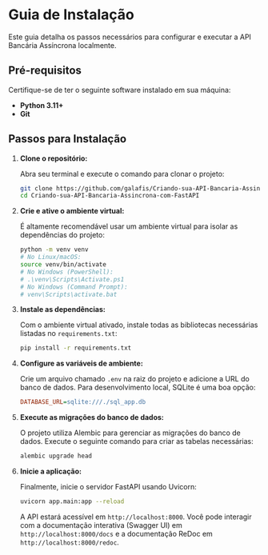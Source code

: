 
# Guia de Instalação

Este guia detalha os passos necessários para configurar e executar a API Bancária Assíncrona localmente.

## Pré-requisitos

Certifique-se de ter o seguinte software instalado em sua máquina:

-   **Python 3.11+**
-   **Git**

## Passos para Instalação

1.  **Clone o repositório:**

    Abra seu terminal e execute o comando para clonar o projeto:

    ```bash
    git clone https://github.com/galafis/Criando-sua-API-Bancaria-Assincrona-com-FastAPI.git
    cd Criando-sua-API-Bancaria-Assincrona-com-FastAPI
    ```

2.  **Crie e ative o ambiente virtual:**

    É altamente recomendável usar um ambiente virtual para isolar as dependências do projeto:

    ```bash
    python -m venv venv
    # No Linux/macOS:
    source venv/bin/activate
    # No Windows (PowerShell):
    # .\venv\Scripts\Activate.ps1
    # No Windows (Command Prompt):
    # venv\Scripts\activate.bat
    ```

3.  **Instale as dependências:**

    Com o ambiente virtual ativado, instale todas as bibliotecas necessárias listadas no `requirements.txt`:

    ```bash
    pip install -r requirements.txt
    ```

4.  **Configure as variáveis de ambiente:**

    Crie um arquivo chamado `.env` na raiz do projeto e adicione a URL do banco de dados. Para desenvolvimento local, SQLite é uma boa opção:

    ```ini
    DATABASE_URL=sqlite:///./sql_app.db
    ```

5.  **Execute as migrações do banco de dados:**

    O projeto utiliza Alembic para gerenciar as migrações do banco de dados. Execute o seguinte comando para criar as tabelas necessárias:

    ```bash
    alembic upgrade head
    ```

6.  **Inicie a aplicação:**

    Finalmente, inicie o servidor FastAPI usando Uvicorn:

    ```bash
    uvicorn app.main:app --reload
    ```

    A API estará acessível em `http://localhost:8000`. Você pode interagir com a documentação interativa (Swagger UI) em `http://localhost:8000/docs` e a documentação ReDoc em `http://localhost:8000/redoc`.

